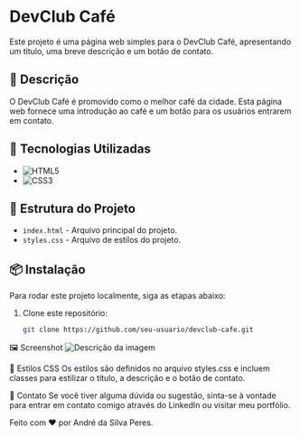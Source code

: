 # DevClub Café

Este projeto é uma página web simples para o DevClub Café, apresentando um título, uma breve descrição e um botão de contato.

## 📄 Descrição

O DevClub Café é promovido como o melhor café da cidade. Esta página web fornece uma introdução ao café e um botão para os usuários entrarem em contato.

## 🚀 Tecnologias Utilizadas

- ![HTML5](https://img.shields.io/badge/HTML5-E34F26?style=flat-square&logo=html5&logoColor=white)
- ![CSS3](https://img.shields.io/badge/CSS3-1572B6?style=flat-square&logo=css3&logoColor=white)

## 📂 Estrutura do Projeto

- `index.html` - Arquivo principal do projeto.
- `styles.css` - Arquivo de estilos do projeto.

## 📦 Instalação

Para rodar este projeto localmente, siga as etapas abaixo:

1. Clone este repositório:
   ```bash
   git clone https://github.com/seu-usuario/devclub-cafe.git

🖼️ Screenshot
![Descrição da imagem](img/projeto-cafeteria.png)


🎨 Estilos CSS
Os estilos são definidos no arquivo styles.css e incluem classes para estilizar o título, a descrição e o botão de contato.

📧 Contato
Se você tiver alguma dúvida ou sugestão, sinta-se à vontade para entrar em contato comigo através do LinkedIn ou visitar meu portfólio.

Feito com ❤️ por André da Silva Peres.
